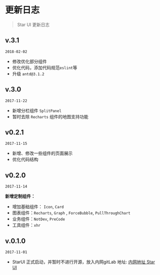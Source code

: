 # 更新日志
> Star UI 更新日志

## v.3.1

`2018-02-02`

- 修改优化部分组件
- 优化代码，添加代码规范`eslint`等
- 升级 `antd@3.1.2`

## v.3.0

`2017-11-22`

- 新增分栏组件  `SplitPanel`
- 暂时去除 `Recharts` 组件的地图支持功能

## v0.2.1

`2017-11-15`

- 新增、修改一些组件的页面展示
- 优化代码结构

## v0.2.0 

`2017-11-14`

**新增定制组件：**

- 增加基础组件： `Icon`, `Card`
- 图表组件：`Recharts`, `Graph` , `ForceBubble`, `PullThroughChart`
- 业务组件：`NotDev`, `PreCode`
- 工具组件：`xhr`

## v.0.1.0

`2017-11-01`

- StarUI 正式启动，并暂时不进行开源，放入内网gitLab 
  地址: [内网地址 Star UI](http://172.168.0.114:8089/wuzhong/StarUI)

  